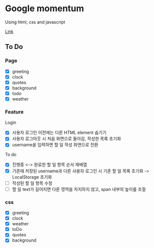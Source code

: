 # Google momentum

Using html, css and javascript

[Link](https://software92.github.io/10week.momentum/, 'To Do App')

## To Do

### Page

- [x] greeting
- [x] clock
- [x] quotes
- [x] background
- [x] todo
- [x] weather

### Feature

Login

- [x] 사용자 로그인 이전에는 다른 HTML element 숨기기
- [x] 사용자 로그아웃 시 처음 화면으로 돌아감, 작성한 목록 초기화
- [x] username을 입력하면 할 일 작성 화면으로 전환

To do

- [x] 진행중 <-> 완료한 할 일 항목 순서 재배열
- [x] 기존에 저장된 username과 다른 사용자 로그인 시 기존 할 일 목록 초기화 -> LocalStorage 초기화
- [ ] 작성된 할 일 항목 수정
- [ ] 할 일 text가 길어지면 다른 영역을 차지하지 않고, span 내부의 높이를 조절

### css

- [x] greeting
- [x] clock
- [x] weather
- [x] toDo
- [x] quotes
- [x] background
